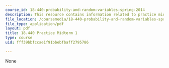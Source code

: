 ```yaml
---
course_id: 18-440-probability-and-random-variables-spring-2014
description: This resource contains information related to practice midterm 1.
file_location: /coursemedia/18-440-probability-and-random-variables-spring-2014/fff39bbfccae1f91bbebfbaff2795786_MIT18_440S14_prctcmidtrm1.pdf
file_type: application/pdf
layout: pdf
title: 18.440 Practice Midterm 1
type: course
uid: fff39bbfccae1f91bbebfbaff2795786

---
```

None